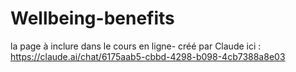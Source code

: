 # Wellbeing-benefits
la page à inclure dans le cours en ligne- créé par Claude ici : https://claude.ai/chat/6175aab5-cbbd-4298-b098-4cb7388a8e03
